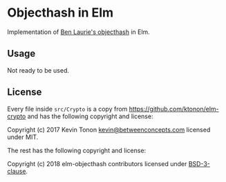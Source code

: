 # Objecthash in Elm

Implementation of [Ben Laurie's
objecthash](https://github.com/benlaurie/objecthash) in Elm.

## Usage

Not ready to be used.

## License

Every file inside `src/Crypto` is a copy from
https://github.com/ktonon/elm-crypto and has the following copyright and
license:

Copyright (c) 2017 Kevin Tonon <kevin@betweenconcepts.com> licensed under MIT.


The rest has the following copyright and
license:

Copyright (c) 2018 elm-objecthash contributors licensed under [BSD-3-clause](LICENSE).
